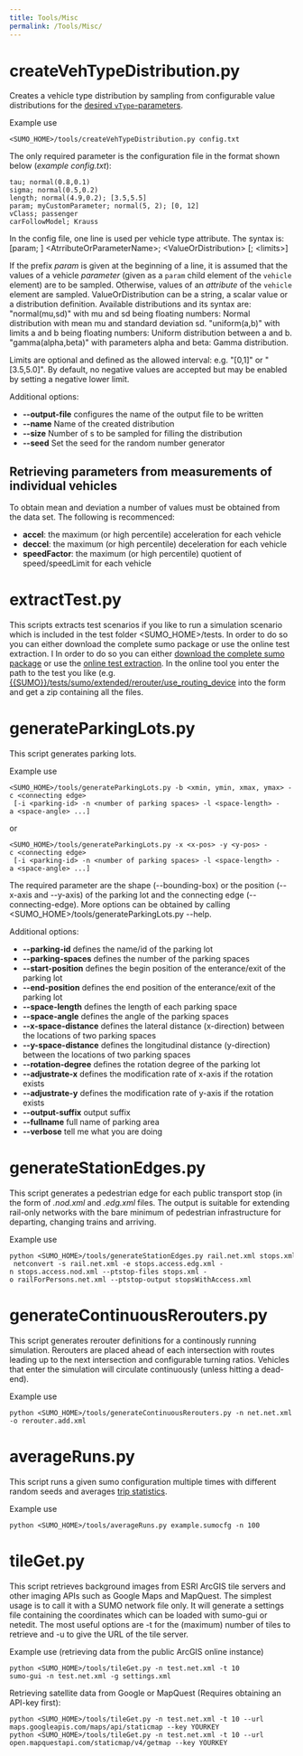 ```yaml
---
title: Tools/Misc
permalink: /Tools/Misc/
---
```


# createVehTypeDistribution.py

Creates a vehicle type distribution by sampling from configurable value
distributions for the [desired `vType`-parameters](../Definition_of_Vehicles,_Vehicle_Types,_and_Routes.md#vehicle_types).

Example use

```
<SUMO_HOME>/tools/createVehTypeDistribution.py config.txt
```

The only required parameter is the configuration file in the format
shown below (*example config.txt*):

```
tau; normal(0.8,0.1)
sigma; normal(0.5,0.2)
length; normal(4.9,0.2); [3.5,5.5]
param; myCustomParameter; normal(5, 2); [0, 12]
vClass; passenger
carFollowModel; Krauss
```

In the config file, one line is used per vehicle type attribute. The
syntax is: \[param; \] <AtrributeOrParameterName\>; <ValueOrDistribution\>
\[; <limits\>\]

If the prefix *param* is given at the beginning of a line, it is assumed
that the values of a vehicle *parameter* (given as a `param` child
element of the `vehicle` element) are to be sampled. Otherwise, values
of an *attribute* of the `vehicle` element are sampled.
ValueOrDistribution can be a string, a scalar value or a distribution
definition. Available distributions and its syntax are: "normal(mu,sd)"
with mu and sd being floating numbers: Normal distribution with mean mu
and standard deviation sd. "uniform(a,b)" with limits a and b being
floating numbers: Uniform distribution between a and b.
"gamma(alpha,beta)" with parameters alpha and beta: Gamma distribution.

Limits are optional and defined as the allowed interval: e.g. "\[0,1\]"
or "\[3.5,5.0\]". By default, no negative values are accepted but may be
enabled by setting a negative lower limit.

Additional options:

- **--output-file** configures the name of the output file to be written
- **--name** Name of the created distribution
- **--size** Number of s to be sampled for filling the distribution
- **--seed** Set the seed for the random number generator

## Retrieving parameters from measurements of individual vehicles

To obtain mean and deviation a number of values must be obtained from
the data set. The following is recommenced:

- **accel**: the maximum (or high percentile) acceleration for each
  vehicle
- **deccel**: the maximum (or high percentile) deceleration for each
  vehicle
- **speedFactor**: the maximum (or high percentile) quotient of
  speed/speedLimit for each vehicle


# extractTest.py

This scripts extracts test scenarios if you like to run a simulation scenario which is included in the test folder <SUMO_HOME>/tests. In order to do so you can either download the complete sumo package or use the online test extraction. I In order to do so you can either [download the complete sumo package](../Downloads.md#all-inclusive-tarball) or use the [online test extraction](https://sumo.dlr.de/extractTest.php). In the online tool you enter the path to the test you like (e.g. [{{SUMO}}/tests/sumo/extended/rerouter/use_routing_device](https://github.com/eclipse/sumo/blob/master/tests/sumo/extended/rerouter/use_routing_device) into the form and get a zip containing all the files.

# generateParkingLots.py

This script generates parking lots.

Example use

```
<SUMO_HOME>/tools/generateParkingLots.py -b <xmin, ymin, xmax, ymax> -c <connecting edge>
 [-i <parking-id> -n <number of parking spaces> -l <space-length> -a <space-angle> ...]
```

or

```
<SUMO_HOME>/tools/generateParkingLots.py -x <x-pos> -y <y-pos> -c <connecting edge>
 [-i <parking-id> -n <number of parking spaces> -l <space-length> -a <space-angle> ...]
```

The required parameter are the shape (--bounding-box) or the position
(--x-axis and --y-axis) of the parking lot and the connecting edge
(--connecting-edge). More options can be obtained by calling
<SUMO_HOME\>/tools/generateParkingLots.py --help.

Additional options:

- **--parking-id** defines the name/id of the parking lot
- **--parking-spaces** defines the number of the parking spaces
- **--start-position** defines the begin position of the enterance/exit of the parking lot
- **--end-position** defines the end position of the enterance/exit of the parking lot
- **--space-length** defines the length of each parking space
- **--space-angle** defines the angle of the parking spaces
- **--x-space-distance** defines the lateral distance (x-direction) between the locations of
  two parking spaces
- **--y-space-distance** defines the longitudinal distance (y-direction) between the
  locations of two parking spaces
- **--rotation-degree** defines the rotation degree of the parking lot
- **--adjustrate-x** defines the modification rate of x-axis if the rotation exists
- **--adjustrate-y** defines the modification rate of y-axis if the rotation exists
- **--output-suffix** output suffix
- **--fullname** full name of parking area
- **--verbose** tell me what you are doing

# generateStationEdges.py

This script generates a pedestrian edge for each public transport stop
(in the form of *.nod.xml* and *.edg.xml* files. The output is suitable
for extending rail-only networks with the bare minimum of pedestrian
infrastructure for departing, changing trains and arriving.

Example use

```
python <SUMO_HOME>/tools/generateStationEdges.py rail.net.xml stops.xml
 netconvert -s rail.net.xml -e stops.access.edg.xml -n stops.access.nod.xml --ptstop-files stops.xml -o railForPersons.net.xml --ptstop-output stopsWithAccess.xml
```

# generateContinuousRerouters.py

This script generates rerouter definitions for a continously running simulation. Rerouters are placed ahead of each intersection with routes leading up to the next intersection and configurable turning ratios. Vehicles that enter the simulation will circulate continuously (unless hitting a dead-end).

Example use
```
python <SUMO_HOME>/tools/generateContinuousRerouters.py -n net.net.xml -o rerouter.add.xml
```

# averageRuns.py

This script runs a given sumo configuration multiple times with
different random seeds and averages [trip statistics](../Simulation/Output.md#aggregated_traffic_measures).

Example use

```
python <SUMO_HOME>/tools/averageRuns.py example.sumocfg -n 100
```

# tileGet.py

This script retrieves background images from ESRI ArcGIS tile servers and other imaging APIs
such as Google Maps and MapQuest. The simplest usage is to call it with a SUMO
network file only. It will generate a settings file containing the coordinates which
can be loaded with sumo-gui or netedit. The most useful options are -t for the
(maximum) number of tiles to retrieve and -u to give the URL of the tile server.

Example use (retrieving data from the public ArcGIS online instance)

```
python <SUMO_HOME>/tools/tileGet.py -n test.net.xml -t 10
sumo-gui -n test.net.xml -g settings.xml
```

Retrieving satellite data from Google or MapQuest (Requires obtaining an API-key first):
```
python <SUMO_HOME>/tools/tileGet.py -n test.net.xml -t 10 --url maps.googleapis.com/maps/api/staticmap --key YOURKEY
python <SUMO_HOME>/tools/tileGet.py -n test.net.xml -t 10 --url open.mapquestapi.com/staticmap/v4/getmap --key YOURKEY
```

